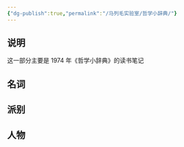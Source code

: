 ```yaml
---
{"dg-publish":true,"permalink":"/马列毛实验室/哲学小辞典/"}
---
```



## 说明

这一部分主要是 1974 年《哲学小辞典》的读书笔记

## 名词

## 派别

## 人物